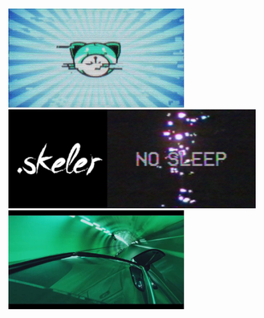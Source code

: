 
### <img src="img\kissland_cat.gif"><img src="img\skeler.png" height="197px"><img src="img\no_slep.gif" height="197px"><img src="img\drive.jpg" height="197px">
<!---
ddxbugs/ddxbugs is a ✨ special ✨ repository because its `README.md` (this file) appears on your GitHub profile.
You can click the Preview link to take a look at your changes.
--->
